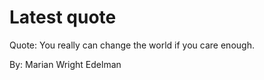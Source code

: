 # Latest quote 

Quote: You really can change the world if you care enough. 

By: Marian Wright Edelman